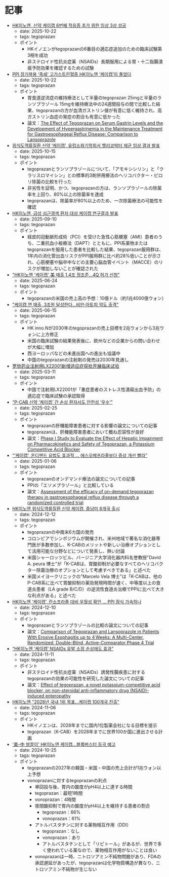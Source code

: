 # 記事

- [HK이노엔, 신약 케이캡 6번째 적응증 추가 위한 임상 3상 성공](https://www.inno-n.com/pr/news/view/1/1064)
  - date: 2025-10-22
  - tags: tegoprazan
  - ポイント
    - HKイノエンがtegoprazanの6番目の適応症追加のための臨床試験第3相を成功
    - 非ステロイド性抗炎症薬（NSAIDs）長期服用による胃・十二指腸潰瘍予防効果を確認するための試験
- [PPI 장기복용 ‘족쇄’ 고가스트린혈증 HK이노엔 ‘케이캡’이 풀었다](https://www.hkn24.com/news/articleView.html?idxno=346898)
  - date: 2025-10-22
  - tags: tegoprazan
  - ポイント
    - 胃食道逆流症の維持療法として半量のtegoprazan 25mgと半量のランソプラゾール 15mgを維持療法中の24週間投与の間で比較した結果、tegoprazanの方が血清ガストリン値が有意に低く維持され、高ガストリン血症の発症の割合も有意に低かった
    - 論文：[The Effect of Tegoprazan on Serum Gastrin Levels and the Development of Hypergastrinemia in the Maintenance Treatment for Gastroesophageal Reflux Disease: Comparison to Lansoprazole](https://doi.org/10.5056/jnm25104)
- [위식도역류질환 신약 ‘케이캡’, 유럽소화기학회서 헬리코박터 제균 임상 결과 발표](https://www.inno-n.com/pr/news/view/1/1062)
  - date: 2025-10-15
  - tags: tegoprazan
  - ポイント
    - tegoprazanとランソプラゾールについて、「アモキシシリン」と「クラリスロマイシン」との標準的3剤併用療法のヘリコバクター・ピロリ除菌の比較を行った
    - 非劣性を証明、かつ、tegoprazanの方は、ランソプラゾールの除菌率を上回り、80%以上の除菌率を達成
    - tegoprazanは、除菌率が80%以上のため、一次除菌療法の可能性を確認
- [HK이노엔, 급성 심근경색 환자 대상 케이캡 연구결과 발표](https://www.inno-n.com/pr/news/view/1/1055)
  - date: 2025-09-10
  - tags: tegoprazan
  - ポイント
    - 経皮的冠動脈形成術（PCI）を受けた急性心筋梗塞（AMI）患者のうち、二重抗血小板療法（DAPT）とともに、PPI系薬物またはtegoprazanを服用した患者を比較した結果、tegoprazan服用群は、1年内の消化管出血リスクがPPI服用群に比べ約28%低いことが示され、心筋梗塞や脳卒中などの主要心脳血管イベント（MACCE）のリスクが増加しないことが確認された
- ["HK이노엔 '케이캡' 美 매출 1.4조 정조준…4Q 허가 신청"](https://www.news1.kr/bio/pharmaceutical-bio/5822989)
  - date: 2025-06-24
  - tags: tegoprazan
  - ポイント
    - tegoprazanの米国の売上高の予想：10億ドル（約1兆4000億ウォン）
- ["케이캡 연 매출, 3조원 달성한다…비만·아토피 약도 출격"](https://news.mt.co.kr/mtview.php?no=2025061319280048479)
  - date: 2025-06-15
  - tags: tegoprazan
  - ポイント
    - HK inno.Nが2030年のtegoprazanの売上目標を2兆ウォンから3兆ウォンに上方修正
    - 米国の臨床試験の結果発表後に、欧州などの企業からの問い合わせが大幅に増加
    - 西ヨーロッパなどの未進出国への進出も協議中
    - 中国のtegoprazanの注射剤の発売は2030年見通し
- [罗欣药业注射用LX22001新增适应症获批开展临床试验](https://www.luoxin.cn/page.aspx?node=53&id=11262)
  - date: 2025-03-11
  - tags: tegoprazan
  - ポイント
    - 中国で注射用LX22001が「重症患者のストレス性潰瘍出血予防」の適応症で臨床試験の承認取得
- [“P-CAB 신약 ‘케이캡’ 간 손상 환자서도 안전성 ‘우수’”](https://www.hkn24.com/news/articleView.html?idxno=343122)
  - date: 2025-02-25
  - tags: tegoprazan
  - ポイント
    - tegoprazanの肝機能障害患者に対する影響の論文についての記事
    - tegoprazanは、肝機能障害患者において概ね忍容性が良好
    - 論文：[Phase I Study to Evaluate the Effect of Hepatic Impairment on Pharmacokinetics and Safety of Tegoprazan, a Potassium Competitive Acid Blocker](https://link.springer.com/article/10.1007/s12325-025-03127-5)
- [“‘케이캡’, 온디맨드 요법도 효과적 … 에스오메프라졸보다 증상 개선 빨라”](https://www.hkn24.com/news/articleView.html?idxno=342175)
  - date: 2025-01-06
  - tags: tegoprazan
  - ポイント
    - tegoprazanのオンデマンド療法の論文についての記事
    - PPIの「エソメプラゾール」と比較している
    - 論文：[Assessment of the efficacy of on-demand tegoprazan therapy in gastroesophageal reflux disease through a randomized controlled trial](https://www.nature.com/articles/s41598-024-84065-0)
- [HK이노엔 위식도역류질환 신약 케이캡, 중남미 6개국 출시](https://www.inno-n.com/pr/news/view/1/1006)
  - date: 2024-12-12
  - tags: tegoprazan
  - ポイント
    - tegoprazanの中南米6カ国の発売
    - コロンビアでシンポジウムが開催され、米州地域で著名な消化器専門医が多数参加し、K-CABのメリットや新しい治療オプションとして活用可能な分野などについて発表し、熱い討論
    - 米国シャーロッツビル、バージニア大学消化器内科名誉教授"David A. peura 博士"が「K-CABは、胃酸抑制が必要なすべてのヘリコバクター除菌治療のオプションとして考慮すべきである」と述べた
    - 米国メイヨークリニックの"Marcelo Vela 博士"は「K-CABは、他のP-CAB系に比べて胃酸抑制の薬効発現時間が速く、中等度以上の食道炎患者（LA grade B/C/D）の逆流性食道炎治療でPPIに比べて大きな利点がある」と述べた
- [HK이노엔 ‘케이캡’, 란소프라졸 대비 우월성 확인 … PPI 잠식 가속하나](https://m.healthcaren.com/news/news_article_yong.jsp?mn_idx=539339#google_vignette)
  - date: 2024-12-10
  - tags: tegoprazan
  - ポイント
    - tegoprazanとランソプラゾールの比較の論文についての記事
    - 論文：[Comparison of Tegoprazan and Lansoprazole in Patients With Erosive Esophagitis up to 4 Weeks: A Multi-Center, Randomized, Double-Blind, Active-Comparator Phase 4 Trial](https://onlinelibrary.wiley.com/doi/10.1111/nmo.14969)
- [“HK이노엔 ‘케이캡’ NSAIDs 유발 소장 손상에도 효과”](https://www.hkn24.com/news/articleView.html?idxno=341143)
  - date: 2024-11-11
  - tags: tegoprazan
  - ポイント
    - 非ステロイド性抗炎症薬（NSAIDs）誘発性腸疾患に対するtegoprazanの効果の可能性を研究した論文についての記事
    - 論文：[Effect of tegoprazan, a novel potassium-competitive acid blocker, on non-steroidal anti-inflammatory drug (NSAID)-induced enteropathy](https://www.nature.com/articles/s41598-024-78581-2)
- [HK이노엔 "2028년 국내 1위 목표...케이캡 100개국 진출"](https://www.dailypharm.com/Users/News/NewsView.html?ID=317096)
  - date: 2024-11-06
  - tags: tegoprazan
  - ポイント
    - HKイノエンは、2028年までに国内1位製薬会社になる目標を提示
    - tegoprazan（K-CAB）を2028年までに世界100か国に進出させる計画
- ['美-中 쌍끌이' HK이노엔 케이캡…블록버스터 등극 예고](https://m.edaily.co.kr/News/Read?newsId=01082406639056528&mediaCodeNo=257)
  - date: 2024-10-25
  - tags: tegoprazan
  - ポイント
    - tegoprazanの2027年の韓国・米国・中国の売上合計が1兆ウォン以上予想
    - vonoprazanに対するtegoprazanの利点
       - 単回投与後、胃内の酸度がpH4以上に達する時間
       - tegoprazan：最短1時間
        - vonoprazan：4時間
      - 夜間酸抑制で胃内の酸度がpH4以上を維持する患者の割合
        - tegoprazan：66%
        - vonoprazan：61%
      - アトルバスタチンに対する薬物相互作用（DDI）
        - tegoprazan：なし
        - vonoprazan：あり
        - アトルバスタチンとして「リピトール」があるが、世界で多く使われている薬なので、薬物相互作用がないことは良い
      - vonoprazanは一時、ニトロソアミン不純物問題があり、FDAの承認遅延があったが、tegoprazanは化学物質構造が異なり、ニトロソアミン不純物が生じない
